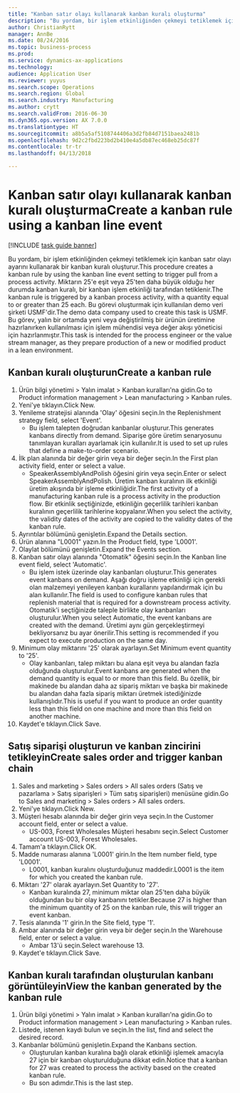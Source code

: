 ```yaml
--- 
title: "Kanban satır olayı kullanarak kanban kuralı oluşturma"
description: "Bu yordam, bir işlem etkinliğinden çekmeyi tetiklemek için kanban satır olayı ayarını kullanarak bir kanban kuralı oluşturur."
author: ChristianRytt
manager: AnnBe
ms.date: 08/24/2016
ms.topic: business-process
ms.prod: 
ms.service: dynamics-ax-applications
ms.technology: 
audience: Application User
ms.reviewer: yuyus
ms.search.scope: Operations
ms.search.region: Global
ms.search.industry: Manufacturing
ms.author: crytt
ms.search.validFrom: 2016-06-30
ms.dyn365.ops.version: AX 7.0.0
ms.translationtype: HT
ms.sourcegitcommit: a8b5a5af5108744406a3d2fb84d7151baea2481b
ms.openlocfilehash: 9d2c2fbd223bd2b410e4a5db87ec468eb25dc87f
ms.contentlocale: tr-tr
ms.lasthandoff: 04/13/2018

---
```

# <a name="create-a-kanban-rule-using-a-kanban-line-event"></a><span data-ttu-id="f65e9-103">Kanban satır olayı kullanarak kanban kuralı oluşturma</span><span class="sxs-lookup"><span data-stu-id="f65e9-103">Create a kanban rule using a kanban line event</span></span>

[!INCLUDE [task guide banner](../../includes/task-guide-banner.md)]

<span data-ttu-id="f65e9-104">Bu yordam, bir işlem etkinliğinden çekmeyi tetiklemek için kanban satır olayı ayarını kullanarak bir kanban kuralı oluşturur.</span><span class="sxs-lookup"><span data-stu-id="f65e9-104">This procedure creates a kanban rule by using the kanban line event setting to trigger pull from a process activity.</span></span> <span data-ttu-id="f65e9-105">Miktarın 25'e eşit veya 25'ten daha büyük olduğu her durumda kanban kuralı, bir kanban işlem etkinliği tarafından tetiklenir.</span><span class="sxs-lookup"><span data-stu-id="f65e9-105">The kanban rule is triggered by a kanban process activity, with a quantity equal to or greater than 25 each.</span></span> <span data-ttu-id="f65e9-106">Bu görevi oluşturmak için kullanılan demo veri şirketi USMF'dir.</span><span class="sxs-lookup"><span data-stu-id="f65e9-106">The demo data company used to create this task is USMF.</span></span> <span data-ttu-id="f65e9-107">Bu görev, yalın bir ortamda yeni veya değiştirilmiş bir ürünün üretimine hazırlanırken kullanılması için işlem mühendisi veya değer akışı yöneticisi için hazırlanmıştır.</span><span class="sxs-lookup"><span data-stu-id="f65e9-107">This task is intended for the process engineer or the value stream manager, as they prepare production of a new or modified product in a lean environment.</span></span>


## <a name="create-a-kanban-rule"></a><span data-ttu-id="f65e9-108">Kanban kuralı oluşturun</span><span class="sxs-lookup"><span data-stu-id="f65e9-108">Create a kanban rule</span></span>
1. <span data-ttu-id="f65e9-109">Ürün bilgi yönetimi > Yalın imalat > Kanban kuralları'na gidin.</span><span class="sxs-lookup"><span data-stu-id="f65e9-109">Go to Product information management > Lean manufacturing > Kanban rules.</span></span>
2. <span data-ttu-id="f65e9-110">Yeni'ye tıklayın.</span><span class="sxs-lookup"><span data-stu-id="f65e9-110">Click New.</span></span>
3. <span data-ttu-id="f65e9-111">Yenileme stratejisi alanında 'Olay' öğesini seçin.</span><span class="sxs-lookup"><span data-stu-id="f65e9-111">In the Replenishment strategy field, select 'Event'.</span></span>
    * <span data-ttu-id="f65e9-112">Bu işlem talepten doğrudan kanbanlar oluşturur.</span><span class="sxs-lookup"><span data-stu-id="f65e9-112">This generates kanbans directly from demand.</span></span> <span data-ttu-id="f65e9-113">Siparişe göre üretim senaryosunu tanımlayan kuralları ayarlamak için kullanılır.</span><span class="sxs-lookup"><span data-stu-id="f65e9-113">It is used to set up rules that define a make-to-order scenario.</span></span>  
4. <span data-ttu-id="f65e9-114">İlk plan alanında bir değer girin veya bir değer seçin.</span><span class="sxs-lookup"><span data-stu-id="f65e9-114">In the First plan activity field, enter or select a value.</span></span>
    * <span data-ttu-id="f65e9-115">SpeakerAssemblyAndPolish öğesini girin veya seçin.</span><span class="sxs-lookup"><span data-stu-id="f65e9-115">Enter or select SpeakerAssemblyAndPolish.</span></span> <span data-ttu-id="f65e9-116">Üretim kanban kuralının ilk etkinliği üretim akışında bir işleme etkinliğidir.</span><span class="sxs-lookup"><span data-stu-id="f65e9-116">The first activity of a manufacturing kanban rule is a process activity in the production flow.</span></span> <span data-ttu-id="f65e9-117">Bir etkinlik seçtiğinizde, etkinliğin geçerlilik tarihleri kanban kuralının geçerlilik tarihlerine kopyalanır.</span><span class="sxs-lookup"><span data-stu-id="f65e9-117">When you select the activity, the validity dates of the activity are copied to the validity dates of the kanban rule.</span></span>  
5. <span data-ttu-id="f65e9-118">Ayrıntılar bölümünü genişletin.</span><span class="sxs-lookup"><span data-stu-id="f65e9-118">Expand the Details section.</span></span>
6. <span data-ttu-id="f65e9-119">Ürün alanına "L0001" yazın.</span><span class="sxs-lookup"><span data-stu-id="f65e9-119">In the Product field, type 'L0001'.</span></span>
7. <span data-ttu-id="f65e9-120">Olaylat bölümünü genişletin.</span><span class="sxs-lookup"><span data-stu-id="f65e9-120">Expand the Events section.</span></span>
8. <span data-ttu-id="f65e9-121">Kanban satır olayı alanında "Otomatik" öğesini seçin.</span><span class="sxs-lookup"><span data-stu-id="f65e9-121">In the Kanban line event field, select 'Automatic'.</span></span>
    * <span data-ttu-id="f65e9-122">Bu işlem istek üzerinde olay kanbanları oluşturur.</span><span class="sxs-lookup"><span data-stu-id="f65e9-122">This generates event kanbans on demand.</span></span>  <span data-ttu-id="f65e9-123">Aşağı doğru işleme etkinliği için gerekli olan malzemeyi yenileyen kanban kurallarını yapılandırmak için bu alan kullanılır.</span><span class="sxs-lookup"><span data-stu-id="f65e9-123">The field is used to configure kanban rules that replenish material that is required for a downstream process activity.</span></span> <span data-ttu-id="f65e9-124">Otomatik'i seçtiğinizde taleple birlikte olay kanbanları oluşturulur.</span><span class="sxs-lookup"><span data-stu-id="f65e9-124">When you select Automatic, the event kanbans are created with the demand.</span></span> <span data-ttu-id="f65e9-125">Üretimi aynı gün gerçekleştirmeyi bekliyorsanız bu ayar önerilir.</span><span class="sxs-lookup"><span data-stu-id="f65e9-125">This setting is recommended if you expect to execute production on the same day.</span></span>  
9. <span data-ttu-id="f65e9-126">Minimum olay miktarını '25' olarak ayarlayın.</span><span class="sxs-lookup"><span data-stu-id="f65e9-126">Set Minimum event quantity to '25'.</span></span>
    * <span data-ttu-id="f65e9-127">Olay kanbanları, talep miktarı bu alana eşit veya bu alandan fazla olduğunda oluşturulur.</span><span class="sxs-lookup"><span data-stu-id="f65e9-127">Event kanbans are generated when the demand quantity is equal to or more than this field.</span></span> <span data-ttu-id="f65e9-128">Bu özellik, bir makinede bu alandan daha az sipariş miktarı ve başka bir makinede bu alandan daha fazla sipariş miktarı üretmek istediğinizde kullanışlıdır.</span><span class="sxs-lookup"><span data-stu-id="f65e9-128">This is useful if you want to produce an order quantity less than this field on one machine and more than this field on another machine.</span></span>  
10. <span data-ttu-id="f65e9-129">Kaydet'e tıklayın.</span><span class="sxs-lookup"><span data-stu-id="f65e9-129">Click Save.</span></span>

## <a name="create-sales-order-and-trigger-kanban-chain"></a><span data-ttu-id="f65e9-130">Satış siparişi oluşturun ve kanban zincirini tetikleyin</span><span class="sxs-lookup"><span data-stu-id="f65e9-130">Create sales order and trigger kanban chain</span></span>
1. <span data-ttu-id="f65e9-131">Sales and marketing > Sales orders > All sales orders (Satış ve pazarlama > Satış siparişleri > Tüm satış siparişleri) menüsüne gidin.</span><span class="sxs-lookup"><span data-stu-id="f65e9-131">Go to Sales and marketing > Sales orders > All sales orders.</span></span>
2. <span data-ttu-id="f65e9-132">Yeni'ye tıklayın.</span><span class="sxs-lookup"><span data-stu-id="f65e9-132">Click New.</span></span>
3. <span data-ttu-id="f65e9-133">Müşteri hesabı alanında bir değer girin veya seçin.</span><span class="sxs-lookup"><span data-stu-id="f65e9-133">In the Customer account field, enter or select a value.</span></span>
    * <span data-ttu-id="f65e9-134">US-003, Forest Wholesales Müşteri hesabını seçin.</span><span class="sxs-lookup"><span data-stu-id="f65e9-134">Select Customer account US-003, Forest Wholesales.</span></span>  
4. <span data-ttu-id="f65e9-135">Tamam'a tıklayın.</span><span class="sxs-lookup"><span data-stu-id="f65e9-135">Click OK.</span></span>
5. <span data-ttu-id="f65e9-136">Madde numarası alanına 'L0001' girin.</span><span class="sxs-lookup"><span data-stu-id="f65e9-136">In the Item number field, type 'L0001'.</span></span>
    * <span data-ttu-id="f65e9-137">L0001, kanban kuralını oluşturduğunuz maddedir.</span><span class="sxs-lookup"><span data-stu-id="f65e9-137">L0001 is the item for which you created the kanban rule.</span></span>  
6. <span data-ttu-id="f65e9-138">Miktarı '27' olarak ayarlayın.</span><span class="sxs-lookup"><span data-stu-id="f65e9-138">Set Quantity to '27'.</span></span>
    * <span data-ttu-id="f65e9-139">Kanban kuralında 27, minimum miktar olan 25'ten daha büyük olduğundan bu bir olay kanbanını tetikler.</span><span class="sxs-lookup"><span data-stu-id="f65e9-139">Because 27 is higher than the minimum quantity of 25 on the kanban rule, this will trigger an event kanban.</span></span>  
7. <span data-ttu-id="f65e9-140">Tesis alanında '1' girin.</span><span class="sxs-lookup"><span data-stu-id="f65e9-140">In the Site field, type '1'.</span></span>
8. <span data-ttu-id="f65e9-141">Ambar alanında bir değer girin veya bir değer seçin.</span><span class="sxs-lookup"><span data-stu-id="f65e9-141">In the Warehouse field, enter or select a value.</span></span>
    * <span data-ttu-id="f65e9-142">Ambar 13'ü seçin.</span><span class="sxs-lookup"><span data-stu-id="f65e9-142">Select warehouse 13.</span></span>  
9. <span data-ttu-id="f65e9-143">Kaydet'e tıklayın.</span><span class="sxs-lookup"><span data-stu-id="f65e9-143">Click Save.</span></span>

## <a name="view-the-kanban-generated-by-the-kanban-rule"></a><span data-ttu-id="f65e9-144">Kanban kuralı tarafından oluşturulan kanbanı görüntüleyin</span><span class="sxs-lookup"><span data-stu-id="f65e9-144">View the kanban generated by the kanban rule</span></span>
1. <span data-ttu-id="f65e9-145">Ürün bilgi yönetimi > Yalın imalat > Kanban kuralları'na gidin.</span><span class="sxs-lookup"><span data-stu-id="f65e9-145">Go to Product information management > Lean manufacturing > Kanban rules.</span></span>
2. <span data-ttu-id="f65e9-146">Listede, istenen kaydı bulun ve seçin.</span><span class="sxs-lookup"><span data-stu-id="f65e9-146">In the list, find and select the desired record.</span></span>
3. <span data-ttu-id="f65e9-147">Kanbanlar bölümünü genişletin.</span><span class="sxs-lookup"><span data-stu-id="f65e9-147">Expand the Kanbans section.</span></span>
    * <span data-ttu-id="f65e9-148">Oluşturulan kanban kuralına bağlı olarak etkinliği işlemek amacıyla 27 için bir kanban oluşturulduğuna dikkat edin.</span><span class="sxs-lookup"><span data-stu-id="f65e9-148">Notice that a kanban for 27 was created to process the  activity based on the created kanban rule.</span></span>  
    * <span data-ttu-id="f65e9-149">Bu son adımdır.</span><span class="sxs-lookup"><span data-stu-id="f65e9-149">This is the last step.</span></span>  


